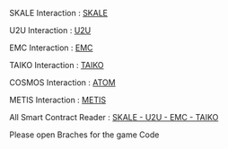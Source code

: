 SKALE Interaction : [SKALE](https://github.com/sindtext/reignalterworld/blob/Contract-Interaction/iSkale.cs)

U2U Interaction : [U2U](https://github.com/sindtext/reignalterworld/blob/Contract-Interaction/u2u.cs)

EMC Interaction : [EMC](https://github.com/sindtext/reignalterworld/blob/Contract-Interaction/iEMC.cs)

TAIKO Interaction : [TAIKO](https://github.com/sindtext/reignalterworld/blob/Contract-Interaction/iTaiko.cs)

COSMOS Interaction : [ATOM](https://github.com/sindtext/reignalterworld/blob/Contract-Interaction/iAtom.cs)

METIS Interaction : [METIS](https://github.com/sindtext/reignalterworld/blob/Contract-Interaction/iMetis.cs)

All Smart Contract Reader : [SKALE - U2U - EMC - TAIKO](https://github.com/sindtext/reignalterworld/tree/Smart-Contract-Reader)

Please open Braches for the game Code
